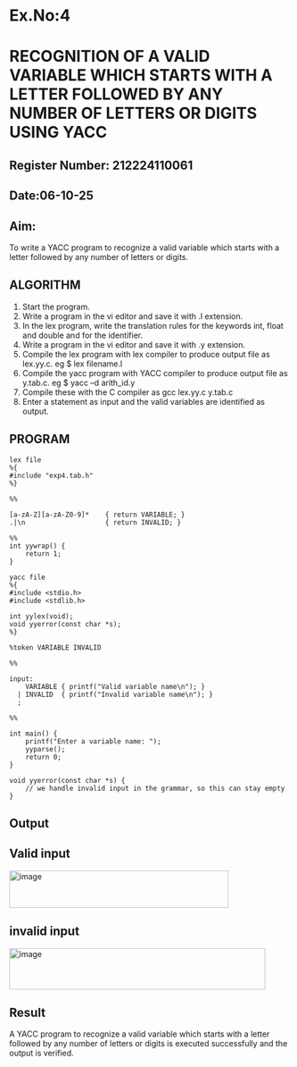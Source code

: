 # Ex.No:4
# RECOGNITION OF A VALID VARIABLE WHICH STARTS WITH A LETTER FOLLOWED BY ANY NUMBER OF LETTERS OR DIGITS USING YACC
## Register Number: 212224110061
## Date:06-10-25
## Aim:
To write a YACC program to recognize a valid variable which starts with a letter followed by any number of letters or digits.
## ALGORITHM
1.	Start the program.
2.	Write a program in the vi editor and save it with .l extension.
3.	In the lex program, write the translation rules for the keywords int, float and double and for the identifier.
4.	Write a program in the vi editor and save it with .y extension.
5.	Compile the lex program with lex compiler to produce output file as lex.yy.c. eg $ lex filename.l
6.	Compile the yacc program with YACC compiler to produce output file as y.tab.c. eg $ yacc –d arith_id.y
7.	Compile these with the C compiler as gcc lex.yy.c y.tab.c
8.	Enter a statement as input and the valid variables are identified as output.
## PROGRAM
```
lex file
%{
#include "exp4.tab.h"
%}

%%

[a-zA-Z][a-zA-Z0-9]*    { return VARIABLE; }
.|\n                    { return INVALID; }

%%
int yywrap() {
    return 1;
}

```
```
yacc file
%{
#include <stdio.h>
#include <stdlib.h>

int yylex(void);
void yyerror(const char *s);
%}

%token VARIABLE INVALID

%%

input:
    VARIABLE { printf("Valid variable name\n"); }
  | INVALID  { printf("Invalid variable name\n"); }
  ;

%%

int main() {
    printf("Enter a variable name: ");
    yyparse();
    return 0;
}

void yyerror(const char *s) {
    // we handle invalid input in the grammar, so this can stay empty
}

```

## Output

 ## Valid input 

 <img width="393" height="67" alt="image" src="https://github.com/user-attachments/assets/70b95845-afc9-48f7-bb60-57dbb757cb6c" />

 ## invalid input 

 <img width="459" height="74" alt="image" src="https://github.com/user-attachments/assets/585ee89e-2e68-4a36-b791-e8242a7840d6" />


## Result
A YACC program to recognize a valid variable which starts with a letter followed by any number of letters or digits is executed successfully and the output is verified.
